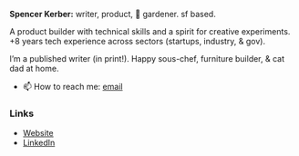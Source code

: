 <!--
**spkerber/spkerber** is a ✨ _special_ ✨ repository because its `README.md` (this file) appears on your GitHub profile.-->

**Spencer Kerber:** 
writer, product, 🌱 gardener. 
sf based.

A product builder with technical skills and a spirit for creative experiments. 
+8 years tech experience across sectors (startups, industry, & gov).

I’m a published writer (in print!). 
Happy sous-chef, furniture builder, & cat dad at home.


- 📫 How to reach me: <a href="mailto:spencer@spkerber.com">email</a>

### Links
- <a href="https://www.spkerber.com/">Website</a>
- <a href="https://linkedin.com/in/spencerkerber">LinkedIn
